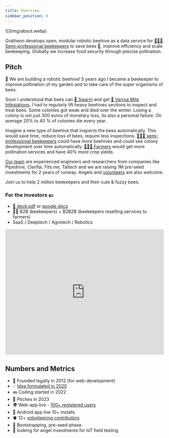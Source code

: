 ```yaml
---
title: Overview
sidebar_position: 0
---
```

<div style={{ height:150, overflow:"hidden", verticalAlign:"middle", marginBottom:10, borderRadius:5 }}><div style={{ marginTop: "-10%" }}>
![](img/about.webp)
</div></div>

Gratheon develops open, modular robotic beehive as a data service for [👨🏻‍🚀 Semi-professional beekeepers](products/clients/👨🏻‍🚀%20Semi-professional%20beekeepers.md) to save bees 🐝, improve efficiency and scale beekeeping. Globally we increase food security through precise pollination.


## Pitch
📢 We are building a robotic beehive! 5 years ago I became a beekeeper to improve pollination of my garden and to take care of the super organisms of bees.

Soon I understood that bees can [🧶 Swarm](./🌨️%20Problems/🧶%20Swarming.md) and get [🦀 Varroa Mite Infestations](./🌨️%20Problems/🦀%20Infestations.md). 
I had to regularly lift heavy beehives sections to inspect and treat bees.
Some colonies got weak and died over the winter. 
Losing a colony is not just 300 euros of monetary loss, its also a personal failure. 
On average 20% to 40 % of colonies die every year.

Imagine a new type of beehive that inspects the bees automatically.
This would save time, reduce loss of bees, require less inspections.
[👨🏻‍🚀 semi-professional beekeepers](./products/clients/👨🏻‍🚀%20Semi-professional%20beekeepers.md) could have more beehives and could see colony development over time automatically. 
[🧑🏻‍🌾 Farmers](products/clients/🧑🏻‍🌾%20Farmers.md) would get more pollination services and have 40% more crop yields.

[Our team](company/Team/index.md) are experienced engineers and researchers from companies like Pipedrive, Clarifai, Fits.me, Taltech and we are raising 1M pre-seed investments for 2 years of runway. Angels and [volunteers](❤️‍🔥%20Volunteers.md) are also welcome.

Join us to help 2 million beekeepers and their cute & fuzzy bees.


### For the investors 💶
- [📑 deck.pdf](../static/deck.pdf) or [google docs](https://docs.google.com/presentation/d/e/2PACX-1vRAO6JHPczQ2u8Z8ph3g7oa2UPk_0gzV-BpPC30R0AFjAL-1Bqqhrum59NEHlI7lCSbyurKZiu8-JuO/pub?start=false&loop=false&delayms=3000)
- 💁🏻 B2B (beekeepers) + B2B2B (beekeepers reselling services to farmers)
- SaaS / Deeptech / Agrotech / Robotics

<iframe width="100%" height="400" src="https://www.youtube.com/embed/-g1QX2SPUrw" title="Gratheon - 5 min pitch" frameborder="0" allow="accelerometer; autoplay; clipboard-write; encrypted-media; gyroscope; picture-in-picture; web-share" referrerpolicy="strict-origin-when-cross-origin" allowfullscreen></iframe>


## Numbers and Metrics

- 🐣 Founded legally in 2012 (for web-development)
- 💡 [Idea formulated in 2020](https://www.youtube.com/watch?v=gM3AJEAhmXc)
- 🖮 Coding started in 2022
- 📢 Pitches in 2023
- 🌍 Web-app live - [100+ registered users](https://www.notion.so/KPIs-and-Business-metrics-a0707c4260194f36b7f86dfd28964edf?pvs=21)
- 📱 Android app live 10+ installs
- 🫀 12+ [volunteering contributors](❤️‍🔥%20Volunteers.md)
- 🚀 Bootstrapping, pre-seed phase
- 🪽 looking for angel investments for IoT field testing

